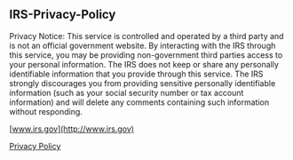 ## IRS-Privacy-Policy

Privacy Notice: This service is controlled and operated by a third party and is not an official government website. By interacting with the IRS through this service, you may be providing non-government third parties access to your personal information. The IRS does not keep or share any personally identifiable information that you provide through this service. The IRS strongly discourages you from providing sensitive personally identifiable information (such as your social security number or tax account information) and will delete any comments containing such information without responding.

[www.irs.gov](http://www.irs.gov)

[Privacy Policy](http://www.irs.gov/privacy)
